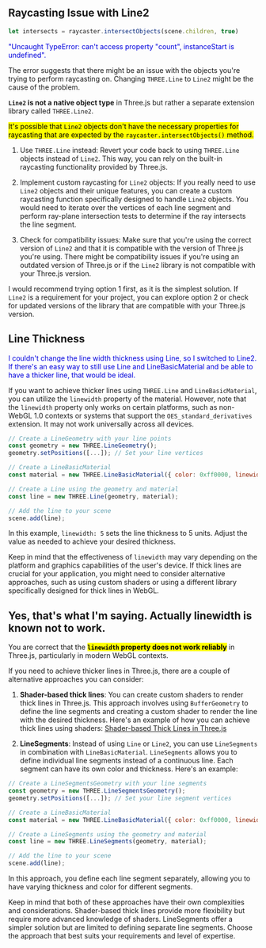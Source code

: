 ## Raycasting Issue with Line2

```js
let intersects = raycaster.intersectObjects(scene.children, true)
```

<span style="color:#0000dd;">"Uncaught TypeError: can't access property "count", instanceStart is undefined".</span>

The error suggests that there might be an issue with the objects you're trying to perform raycasting on. Changing `THREE.Line` to `Line2` might be the cause of the problem.

**`Line2` is not a native object type** in Three.js but rather a separate extension library called `THREE.Line2`.

<mark>It's possible that `Line2` objects don't have the necessary properties for raycasting that are expected by the `raycaster.intersectObjects()` method.</mark>

1. Use `THREE.Line` instead: Revert your code back to using `THREE.Line` objects instead of `Line2`. This way, you can rely on the built-in raycasting functionality provided by Three.js.

2. Implement custom raycasting for `Line2` objects: If you really need to use `Line2` objects and their unique features, you can create a custom raycasting function specifically designed to handle `Line2` objects. You would need to iterate over the vertices of each line segment and perform ray-plane intersection tests to determine if the ray intersects the line segment.

3. Check for compatibility issues: Make sure that you're using the correct version of `Line2` and that it is compatible with the version of Three.js you're using. There might be compatibility issues if you're using an outdated version of Three.js or if the `Line2` library is not compatible with your Three.js version.

I would recommend trying option 1 first, as it is the simplest solution. If `Line2` is a requirement for your project, you can explore option 2 or check for updated versions of the library that are compatible with your Three.js version.

## Line Thickness

<span style="color:#0000dd;">I couldn't change the line width thickness using Line, so I switched to Line2.  If there's an easy way to still use Line and LineBasicMaterial and be able to have a thicker line, that would be ideal.</span>

If you want to achieve thicker lines using `THREE.Line` and `LineBasicMaterial`, you can utilize the `linewidth` property of the material. However, note that the `linewidth` property only works on certain platforms, such as non-WebGL 1.0 contexts or systems that support the `OES_standard_derivatives` extension. It may not work universally across all devices.

```javascript
// Create a LineGeometry with your line points
const geometry = new THREE.LineGeometry();
geometry.setPositions([...]); // Set your line vertices

// Create a LineBasicMaterial
const material = new THREE.LineBasicMaterial({ color: 0xff0000, linewidth: 5 });

// Create a Line using the geometry and material
const line = new THREE.Line(geometry, material);

// Add the line to your scene
scene.add(line);
```

In this example, `linewidth: 5` sets the line thickness to 5 units. Adjust the value as needed to achieve your desired thickness.

Keep in mind that the effectiveness of `linewidth` may vary depending on the platform and graphics capabilities of the user's device. If thick lines are crucial for your application, you might need to consider alternative approaches, such as using custom shaders or using a different library specifically designed for thick lines in WebGL.

## Yes, that's what I'm saying.  Actually linewidth is known not to work.

You are correct that the <mark>**`linewidth` property does not work reliably**</mark> in Three.js, particularly in modern WebGL contexts.

If you need to achieve thicker lines in Three.js, there are a couple of alternative approaches you can consider:

1. **Shader-based thick lines**: You can create custom shaders to render thick lines in Three.js. This approach involves using `BufferGeometry` to define the line segments and creating a custom shader to render the line with the desired thickness. Here's an example of how you can achieve thick lines using shaders: [Shader-based Thick Lines in Three.js](https://threejsfundamentals.org/threejs/lessons/threejs-lines.html)

2. **LineSegments**: Instead of using `Line` or `Line2`, you can use `LineSegments` in combination with `LineBasicMaterial`. `LineSegments` allows you to define individual line segments instead of a continuous line. Each segment can have its own color and thickness. Here's an example:

```javascript
// Create a LineSegmentsGeometry with your line segments
const geometry = new THREE.LineSegmentsGeometry();
geometry.setPositions([...]); // Set your line segment vertices

// Create a LineBasicMaterial
const material = new THREE.LineBasicMaterial({ color: 0xff0000, linewidth: 1 });

// Create a LineSegments using the geometry and material
const line = new THREE.LineSegments(geometry, material);

// Add the line to your scene
scene.add(line);
```

In this approach, you define each line segment separately, allowing you to have varying thickness and color for different segments.

Keep in mind that both of these approaches have their own complexities and considerations. Shader-based thick lines provide more flexibility but require more advanced knowledge of shaders. LineSegments offer a simpler solution but are limited to defining separate line segments. Choose the approach that best suits your requirements and level of expertise.

<br>


